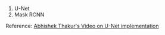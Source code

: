 1. U-Net
2. Mask RCNN


Reference: [Abhishek Thakur's Video on U-Net implementation](https://www.youtube.com/watch?v=u1loyDCoGbE)
